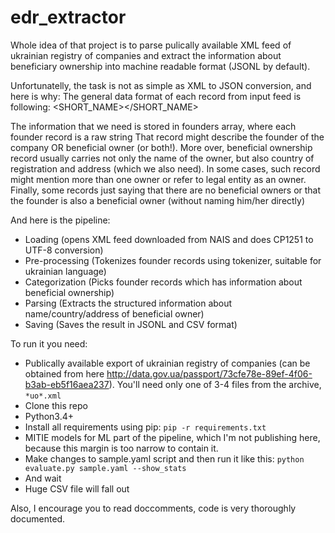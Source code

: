 # edr_extractor

Whole idea of that project is to parse pulically available XML feed of ukrainian
registry of companies and extract the information about beneficiary ownership into
machine readable format (JSONL by default).

Unfortunatelly, the task is not as simple as XML to JSON conversion, and here is why:
The general data format of each record from input feed is following:
<RECORD>
    <NAME></NAME>
    <SHORT_NAME></SHORT_NAME>
    <EDRPOU></EDRPOU>
    <ADDRESS></ADDRESS>
    <BOSS></BOSS>
    <KVED></KVED>
    <STAN></STAN>
    <FOUNDERS>
        <FOUNDER></FOUNDER>
        <FOUNDER></FOUNDER>
        <FOUNDER></FOUNDER>
    </FOUNDERS>
</RECORD>

The information that we need is stored in founders array, where each founder record is a raw string
That record might describe the founder of the company OR beneficial owner (or both!). More over,
beneficial ownership record usually carries not only the name of the owner, but also country of registration
and address (which we also need). In some cases, such record might mention more than one owner or refer to
legal entity as an owner. Finally, some records just saying that there are no beneficial owners or that the founder
is also a beneficial owner (without naming him/her directly)

And here is the pipeline:
*   Loading (opens XML feed downloaded from NAIS and does CP1251 to UTF-8 conversion)
*   Pre-processing (Tokenizes founder records using tokenizer, suitable for ukrainian language)
*   Categorization (Picks founder records which has information about beneficial ownership)
*   Parsing (Extracts the structured information about name/country/address of beneficial owner)
*   Saving (Saves the result in JSONL and CSV format)


To run it you need:
* Publically available export of ukrainian registry of companies (can be obtained from here http://data.gov.ua/passport/73cfe78e-89ef-4f06-b3ab-eb5f16aea237). You'll need only one of 3-4 files from the archive, `*uo*.xml`
* Clone this repo
* Python3.4+
* Install all requirements using pip: `pip -r requirements.txt`
* MITIE models for ML part of the pipeline, which I'm not publishing here, because this margin is too narrow to contain it.
* Make changes to sample.yaml script and then run it like this: `python evaluate.py sample.yaml --show_stats`
* And wait
* Huge CSV file will fall out

Also, I encourage you to read doccomments, code is very thoroughly documented.
